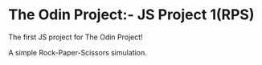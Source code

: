 # The Odin Project:- JS Project 1(RPS)

The first JS project for The Odin Project!

A simple Rock-Paper-Scissors simulation.
